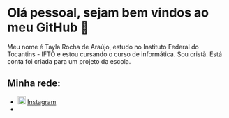 
# Olá pessoal, sejam bem vindos ao meu GitHub 👋


Meu nome é Tayla Rocha de Araújo, estudo no Instituto Federal do Tocantins - IFTO e estou cursando o curso de informática. Sou cristã. Está conta foi criada para um projeto da escola.

## Minha rede:
<ul>
 <li>
   <img src="https://cdn-icons-png.flaticon.com/256/3621/3621435.png" width="18" alt="Instagram">
   <a href="https://instagram.com/__taylarocha?igshid=MzRlODBiNWFlZA==" target="_blank" title="My Instagram">Instagram</a>
    </li>
    <li>
</ul>
